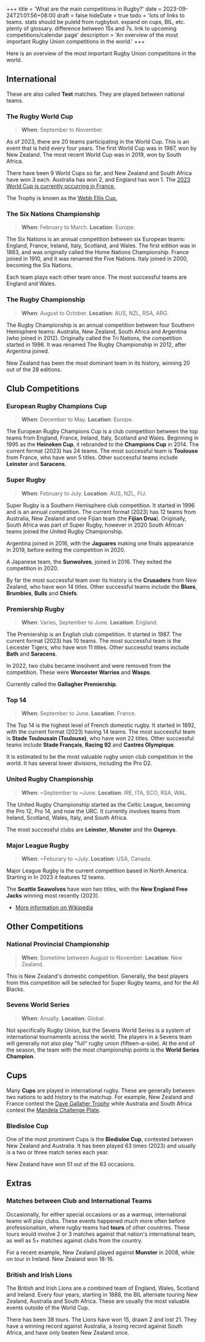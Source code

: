 +++
title = 'What are the main competitions in Rugby?'
date = 2023-09-24T21:01:56+08:00
draft = false
hideDate = true
todo = 'lots of links to teams. stats should be puleld from rugbybot. expand on cups, BIL, etc. plenty of glossary. difference between 15s and 7s. link to upcoming competitions/calendar page'
description = 'An overview of the most important Rugby Union competitions in the world.'
+++

Here is an overview of the most important Rugby Union competitions in the world.

## International 

These are also called **Test** matches. They are played between national teams.

### The Rugby World Cup

> **When**: September to November. 

As of 2023, there are 20 teams participating in the World Cup. This is an event that is held every four years. The first World Cup was in 1987, won by New Zealand. The most recent World Cup was in 2019, won by South Africa.

There have been 9 World Cups so far, and New Zealand and South Africa have won 3 each. Australia has won 2, and England has won 1. The [2023 World Cup is currently occurring in France.](https://www.rugbyworldcup.com)

The Trophy is known as the [Webb Ellis Cup.](https://en.wikipedia.org/wiki/Webb_Ellis_Cup)

### The Six Nations Championship

> **When**: February to March. **Location**: Europe.

The Six Nations is an annual competition between six European teams: England, France, Ireland, Italy, Scotland, and Wales. The first edition was in 1883, and was originally called the Home Nations Championship. France joined in 1910, and it was renamed the Five Nations. Italy joined in 2000, becoming the Six Nations.

Each team plays each other team once. The most successful teams are England and Wales.

### The Rugby Championship

> **When**: August to October. **Location**: AUS, NZL, RSA, ARG.

The Rugby Championship is an annual competition between four Southern Hemisphere teams: Australia, New Zealand, South Africa and Argentina (who joined in 2012). Originally called the Tri Nations, the competition started in 1996. It was renamed The Rugby Championship in 2012, after Argentina joined.

New Zealand has been the most dominant team in its history, winning 20 out of the 28 editions.

## Club Competitions

### European Rugby Champions Cup

> **When**: December to May. **Location**: Europe.

The European Rugby Champions Cup is a club competition between the top teams from England, France, Ireland, Italy, Scotland and Wales. Beginning in 1995 as the **Heineken Cup**, it rebranded to the **Champions Cup** in 2014. The current format (2023) has 24 teams. The most successful team is **Toulouse** from France, who have won 5 titles. Other successful teams include **Leinster** and **Saracens**.

### Super Rugby

> **When**: February to July. **Location**: AUS, NZL, FIJ.

Super Rugby is a Southern Hemisphere club competition. It started in 1996 and is an annual competition. The current format (2023) has 12 teams from Australia, New Zealand and one Fijian team (the **Fijian Drua**). Originally, South Africa was part of Super Rugby, however in 2020 South African teams joined the United Rugby Championship. 

Argentina joined in 2016, with the **Jaguares** making one finals appearance in 2019, before exiting the competition in 2020.

A Japanese team, the **Sunwolves**, joined in 2016. They exited the competition in 2020.

By far the most successful team over its history is the **Crusaders** from New Zealand, who have won 14 titles. Other successful teams include the **Blues**, **Brumbies**, **Bulls** and **Chiefs**.

### Premiership Rugby

> **When**: Varies, September to June. **Location**: England.

The Premiership is an English club competition. It started in 1987. The current format (2023) has 10 teams. The most successful team is the Leicester Tigers, who have won 11 titles. Other successful teams include **Bath** and **Saracens**.

In 2022, two clubs became insolvent and were removed from the competition. These were **Worcester Warrios** and **Wasps**.

Currently called the **Gallagher Premiership**.

### Top 14

> **When**: September to June. **Location**: France.

The Top 14 is the highest level of French domestic rugby. It started in 1892, with the current format (2023) having 14 teams. The most successful team is **Stade Toulousain (Toulouse)**, who have won 22 titles. Other successful teams include **Stade Français**, **Racing 92** and **Castres Olympique**.

It is estimated to be the most valuable rugby union club competition in the world. It has several lower divisions, including the Pro D2.

### United Rugby Championship 

> **When**: ~September to ~June. **Location**: IRE, ITA, SCO, RSA, WAL.

The United Rugby Championship started as the Celtic League, becoming the Pro 12, Pro 14, and now the URC. It currently involves teams from Ireland, Scotland, Wales, Italy, and South Africa.

The most successful clubs are **Leinster**, **Munster** and the **Ospreys**.

### Major League Rugby

> **When**: ~Feburary to ~July. **Location**: USA, Canada.

Major League Rugby is the current competition based in North America. Starting in In 2023 it features 12 teams.

The **Seattle Seawolves** have won two titles, with the **New England Free Jacks** winning most recently (2023).

- [More information on Wikipedia](https://en.wikipedia.org/wiki/Major_League_Rugby)

## Other Competitions

### National Provincial Championship

> **When**: Sometime between August to November. **Location**: New Zealand.

This is New Zealand's domestic competition. Generally, the best players from this competition will be selected for Super Rugby teams, and for the All Blacks.

### Sevens World Series

> **When**: Anually. **Location**: Global.

Not specifically Rugby Union, but the Sevens World Series is a system of international tournaments across the world. The players in a Sevens team will generally not also play "full" rugby union (fifteen-a-side). At the end of the season, the team with the most championship points is the **World Series Champion**.

## Cups

Many **Cups** are played in international rugby. These are generally between two nations to add history to the matchup. For example, New Zealand and France contest the [Dave Gallaher Trophy](https://en.wikipedia.org/wiki/Dave_Gallaher) while Australia and South Africa contest the [Mandela Challenge Plate](https://en.wikipedia.org/wiki/Mandela_Challenge_Plate).

### Bledisloe Cup

One of the most prominent Cups is the **Bledisloe Cup**, contested between New Zealand and Australia. It has been played 63 times (2023) and usually is a two or three match series each year.

New Zealand have won 51 out of the 63 occasions.

## Extras

### Matches between Club and International Teams

Occasionally, for either special occasions or as a warmup, international teams will play clubs. These events happened much more often before professionalism, where rugby teams had **tours** of other countries. These tours would involve 2 or 3 matches against that nation's international team, as well as 5+ matches against clubs from the country.

For a recent example, New Zealand played against **Munster** in 2008, while on tour in Ireland. New Zealand won 18-16.

### British and Irish Lions

The British and Irish Lions are a combined team of England, Wales, Scotland and Ireland. Every four years, starting in 1888, the BIL alternate touring New Zealand, Australia and South Africa. These are usually the most valuable events outside of the World Cup.

There has been 38 tours. The Lions have won 15, drawn 2 and lost 21. They have a winning record against Australia, a losing record against South Africa, and have only beaten New Zealand once.

